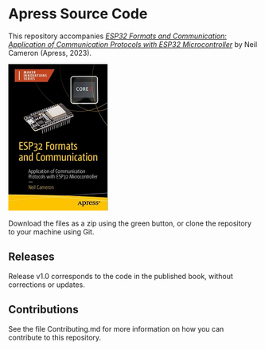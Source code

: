 # Apress Source Code

This repository accompanies [*ESP32 Formats and Communication: Application of Communication Protocols with ESP32 Microcontroller*](https://www.link.springer.com/book/10.1007/9781484293782) by Neil Cameron (Apress, 2023).

[comment]: #cover
![Cover image](9781484293782.JPG)

Download the files as a zip using the green button, or clone the repository to your machine using Git.

## Releases

Release v1.0 corresponds to the code in the published book, without corrections or updates.

## Contributions

See the file Contributing.md for more information on how you can contribute to this repository.